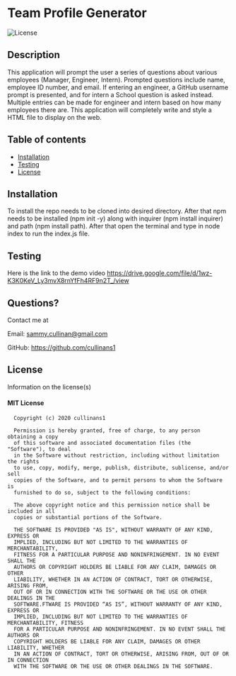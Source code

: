 
  # Team Profile Generator
  
  
  ![License](https://img.shields.io/badge/license-mit-informational.svg)
  

  ## Description
  
  This application will prompt the user a series of questions about various employees (Manager, Engineer, Intern). Prompted questions include name, employee ID number, and email. If entering an engineer, a GitHub username prompt is presented, and for intern a School question is asked instead. Multiple entries can be made for engineer and intern based on how many employees there are. This application will completely write and style a HTML file to display on the web. 

  ## Table of contents

  * [Installation](#installation)
  * [Testing](#testing)
  * [License](#license)

  ## Installation

  To install the repo needs to be cloned into desired directory. After that npm needs to be installed (npm init -y) along with inquirer (npm install inquirer) and path (npm install path). After that open the terminal and type in node index to run the index.js file.

  ## Testing

  Here is the link to the demo video https://drive.google.com/file/d/1wz-K3K0KeV_Ly3mvX8rnYfFh4RF9n2T_/view

  ## Questions?

  Contact me at 

  Email: sammy.cullinan@gmail.com

  GitHub: https://github.com/cullinans1

  ## License

  Information on the license(s)

  
  #### MIT License

      Copyright (c) 2020 cullinans1

      Permission is hereby granted, free of charge, to any person obtaining a copy
      of this software and associated documentation files (the "Software"), to deal
      in the Software without restriction, including without limitation the rights
      to use, copy, modify, merge, publish, distribute, sublicense, and/or sell
      copies of the Software, and to permit persons to whom the Software is
      furnished to do so, subject to the following conditions:

      The above copyright notice and this permission notice shall be included in all
      copies or substantial portions of the Software.

      THE SOFTWARE IS PROVIDED "AS IS", WITHOUT WARRANTY OF ANY KIND, EXPRESS OR
      IMPLIED, INCLUDING BUT NOT LIMITED TO THE WARRANTIES OF MERCHANTABILITY,
      FITNESS FOR A PARTICULAR PURPOSE AND NONINFRINGEMENT. IN NO EVENT SHALL THE
      AUTHORS OR COPYRIGHT HOLDERS BE LIABLE FOR ANY CLAIM, DAMAGES OR OTHER
      LIABILITY, WHETHER IN AN ACTION OF CONTRACT, TORT OR OTHERWISE, ARISING FROM,
      OUT OF OR IN CONNECTION WITH THE SOFTWARE OR THE USE OR OTHER DEALINGS IN THE
      SOFTWARE.FTWARE IS PROVIDED “AS IS”, WITHOUT WARRANTY OF ANY KIND, EXPRESS OR 
      IMPLIED, INCLUDING BUT NOT LIMITED TO THE WARRANTIES OF MERCHANTABILITY, FITNESS 
      FOR A PARTICULAR PURPOSE AND NONINFRINGEMENT. IN NO EVENT SHALL THE AUTHORS OR 
      COPYRIGHT HOLDERS BE LIABLE FOR ANY CLAIM, DAMAGES OR OTHER LIABILITY, WHETHER 
      IN AN ACTION OF CONTRACT, TORT OR OTHERWISE, ARISING FROM, OUT OF OR IN CONNECTION 
      WITH THE SOFTWARE OR THE USE OR OTHER DEALINGS IN THE SOFTWARE.
      

  
